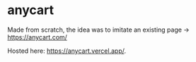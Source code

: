 # anycart


Made from scratch, the idea was to imitate an existing page -> https://anycart.com/


Hosted here: https://anycart.vercel.app/.
